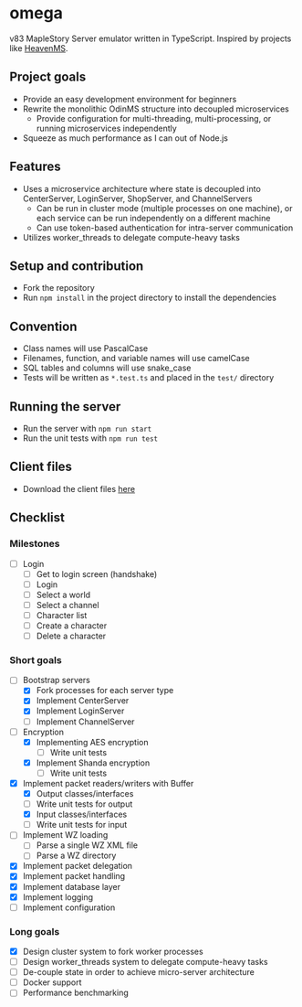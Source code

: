 # omega
v83 MapleStory Server emulator written in TypeScript. Inspired by projects like [HeavenMS](https://github.com/ronancpl/HeavenMS).

## Project goals
* Provide an easy development environment for beginners
* Rewrite the monolithic OdinMS structure into decoupled microservices
    * Provide configuration for multi-threading, multi-processing, or running microservices independently
* Squeeze as much performance as I can out of Node.js

## Features
* Uses a microservice architecture where state is decoupled into CenterServer, LoginServer, ShopServer, and ChannelServers
    * Can be run in cluster mode (multiple processes on one machine), or each service can be run independently on a different machine
    * Can use token-based authentication for intra-server communication
* Utilizes worker_threads to delegate compute-heavy tasks

## Setup and contribution
* Fork the repository
* Run `npm install` in the project directory to install the dependencies

## Convention
* Class names will use PascalCase
* Filenames, function, and variable names will use camelCase
* SQL tables and columns will use snake_case
* Tests will be written as `*.test.ts` and placed in the `test/` directory

## Running the server
* Run the server with `npm run start`
* Run the unit tests with `npm run test`

## Client files

* Download the client files [here](https://drive.google.com/drive/folders/0BzDsHSr-0V4MYVJ0TWIxd05hYUk)

## Checklist

### Milestones
* [ ] Login
    * [ ] Get to login screen (handshake)
    * [ ] Login
    * [ ] Select a world
    * [ ] Select a channel
    * [ ] Character list
    * [ ] Create a character
    * [ ] Delete a character

### Short goals
* [ ] Bootstrap servers
    * [x] Fork processes for each server type
    * [x] Implement CenterServer
    * [x] Implement LoginServer
    * [ ] Implement ChannelServer
* [ ] Encryption
    * [x] Implementing AES encryption
        * [ ] Write unit tests
    * [x] Implement Shanda encryption
        * [ ] Write unit tests
* [x] Implement packet readers/writers with Buffer
    * [x] Output classes/interfaces
    * [ ] Write unit tests for output
    * [x] Input classes/interfaces
    * [ ] Write unit tests for input
* [ ] Implement WZ loading
    * [ ] Parse a single WZ XML file
    * [ ] Parse a WZ directory
* [x] Implement packet delegation
* [x] Implement packet handling
* [x] Implement database layer
* [x] Implement logging
* [ ] Implement configuration

### Long goals
* [x] Design cluster system to fork worker processes
* [ ] Design worker_threads system to delegate compute-heavy tasks
* [ ] De-couple state in order to achieve micro-server architecture
* [ ] Docker support
* [ ] Performance benchmarking
